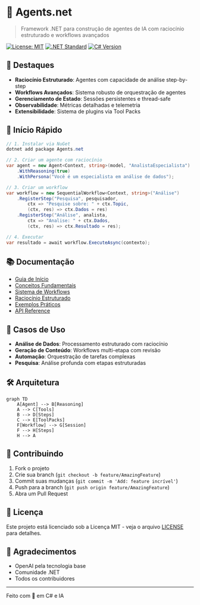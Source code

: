 # 🤖 Agents.net

> Framework .NET para construção de agentes de IA com raciocínio estruturado e workflows avançados

[![License: MIT](https://img.shields.io/badge/License-MIT-yellow.svg)](https://opensource.org/licenses/MIT)
[![.NET Standard](https://img.shields.io/badge/.NET%20Standard-2.0-512BD4)](https://docs.microsoft.com/pt-br/dotnet/standard/net-standard)
[![C# Version](https://img.shields.io/badge/C%23-7.0-239120)](https://docs.microsoft.com/pt-br/dotnet/csharp/)

## 🌟 Destaques

- **Raciocínio Estruturado**: Agentes com capacidade de análise step-by-step
- **Workflows Avançados**: Sistema robusto de orquestração de agentes
- **Gerenciamento de Estado**: Sessões persistentes e thread-safe
- **Observabilidade**: Métricas detalhadas e telemetria
- **Extensibilidade**: Sistema de plugins via Tool Packs

## 🚀 Início Rápido

```csharp
// 1. Instalar via NuGet
dotnet add package Agents.net

// 2. Criar um agente com raciocínio
var agent = new Agent<Context, string>(model, "AnalistaEspecialista")
    .WithReasoning(true)
    .WithPersona("Você é um especialista em análise de dados");

// 3. Criar um workflow
var workflow = new SequentialWorkflow<Context, string>("Análise")
    .RegisterStep("Pesquisa", pesquisador, 
        ctx => "Pesquise sobre: " + ctx.Topic,
        (ctx, res) => ctx.Dados = res)
    .RegisterStep("Análise", analista,
        ctx => "Analise: " + ctx.Dados,
        (ctx, res) => ctx.Resultado = res);

// 4. Executar
var resultado = await workflow.ExecuteAsync(contexto);
```

## 📚 Documentação

- [Guia de Início](docs/getting-started.md)
- [Conceitos Fundamentais](docs/core-concepts.md)
- [Sistema de Workflows](docs/workflows.md)
- [Raciocínio Estruturado](docs/reasoning.md)
- [Exemplos Práticos](docs/examples.md)
- [API Reference](docs/api/index.md)

## 🎯 Casos de Uso

- **Análise de Dados**: Processamento estruturado com raciocínio
- **Geração de Conteúdo**: Workflows multi-etapa com revisão
- **Automação**: Orquestração de tarefas complexas
- **Pesquisa**: Análise profunda com etapas estruturadas

## 🛠️ Arquitetura

```mermaid
graph TD
    A[Agent] --> B[Reasoning]
    A --> C[Tools]
    B --> D[Steps]
    C --> E[ToolPacks]
    F[Workflow] --> G[Session]
    F --> H[Steps]
    H --> A
```

## 🤝 Contribuindo

1. Fork o projeto
2. Crie sua branch (`git checkout -b feature/AmazingFeature`)
3. Commit suas mudanças (`git commit -m 'Add: feature incrível'`)
4. Push para a branch (`git push origin feature/AmazingFeature`)
5. Abra um Pull Request

## 📄 Licença

Este projeto está licenciado sob a Licença MIT - veja o arquivo [LICENSE](LICENSE) para detalhes.

## 🙏 Agradecimentos

- OpenAI pela tecnologia base
- Comunidade .NET
- Todos os contribuidores

---
Feito com 💙 em C# e IA